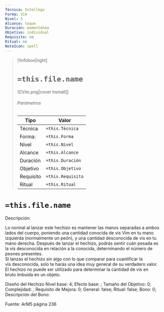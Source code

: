 ```yaml
---
Técnica: Intellego
Forma: Vim
Nivel: 5
Alcance: toque 
Duración: momentánea  
Objetivo: individual
Requisito: no
Ritual: no
NoteIcon: spell
---
```


> [!infobox|right]
> # `=this.file.name`
> ![[Vim.png|cover hsmall]]
> ###### Parámetros
> Tipo |  Valor |
> ---|---|
> Técnica  | `=this.Técnica`  |
> Forma: | `=this.Forma`  |
> Nivel | `=this.Nivel`  |
> Alcance | `=this.Alcance` |
> Duración | `=this.Duración` |
> Objetivo | `=this.Objetivo` |
> Requisito | `=this.Requisito` |
> Ritual | `=this.Ritual` |

# `=this.file.name`
Descripción: <p>Lo normal al lanzar este hechizo es mantener las manos separadas a ambos lados del cuerpo, poniendo una cantidad conocida de vis Vim en tu mano izquierda (normalmente un peón), y una cantidad desconocida de vis en tu mano derecha. Después de lanzar el hechizo, podrás sentir cuán pesada es la vis desconocida en relación a la conocida, determinando el número de peones presentes.<br>Si lanzas el hechizo sin algo con lo que comparar para cuantificar la vis desconocida, solo te harás una idea muy general de su verdadero valor.<br>El hechizo no puede ser utilizado para determinar la cantidad de vis en bruto imbuida en un objeto.</p>

Diseño del Hechizo
Nivel base: 4; Efecto base: ;  Tamaño del Objetivo: 0; Complejidad: ; Requisito de Mejora: 0; General: false; Ritual: false; Bono: 0; Descripción del Bono: 

Fuente: ArM5 página 236